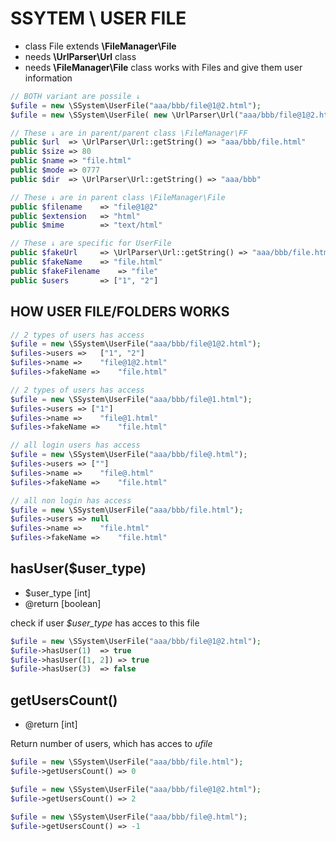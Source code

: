 # SSYTEM \ USER FILE
- class File extends **\FileManager\File**
- needs **\UrlParser\Url** class
- needs **\FileManager\File** class
works with Files and give them user information


```php
// BOTH variant are possile ↓
$ufile = new \SSystem\UserFile("aaa/bbb/file@1@2.html");
$ufile = new \SSystem\UserFile( new \UrlParser\Url("aaa/bbb/file@1@2.html") );

// These ↓ are in parent/parent class \FileManager\FF
public $url  => \UrlParser\Url::getString() => "aaa/bbb/file.html"
public $size => 80
public $name => "file.html"
public $mode => 0777
public $dir  => \UrlParser\Url::getString() => "aaa/bbb"

// These ↓ are in parent class \FileManager\File
public $filename	=> "file@1@2"
public $extension	=> "html"
public $mime		=> "text/html"

// These ↓ are specific for UserFile
public $fakeUrl		=> \UrlParser\Url::getString() => "aaa/bbb/file.html"
public $fakeName	=> "file.html"
public $fakeFilename	=> "file"
public $users		=> ["1", "2"]

```

## HOW USER FILE/FOLDERS WORKS
```php
// 2 types of users has access
$ufile = new \SSystem\UserFile("aaa/bbb/file@1@2.html");
$ufiles->users => 	["1", "2"]
$ufiles->name => 	"file@1@2.html"
$ufiles->fakeName => 	"file.html"

// 2 types of users has access
$ufile = new \SSystem\UserFile("aaa/bbb/file@1.html");
$ufiles->users => ["1"]
$ufiles->name => 	"file@1.html"
$ufiles->fakeName => 	"file.html"

// all login users has access
$ufile = new \SSystem\UserFile("aaa/bbb/file@.html");
$ufiles->users => [""]
$ufiles->name => 	"file@.html"
$ufiles->fakeName => 	"file.html"

// all non login has access
$ufile = new \SSystem\UserFile("aaa/bbb/file.html");
$ufiles->users => null
$ufiles->name => 	"file.html"
$ufiles->fakeName => 	"file.html"

```


## hasUser($user_type)
- $user_type [int]
- @return [boolean]

check if user *$user_type* has acces to this file

```php
$ufile = new \SSystem\UserFile("aaa/bbb/file@1@2.html");
$ufile->hasUser(1)	=> true
$ufile->hasUser([1, 2])	=> true
$ufile->hasUser(3)	=> false

```


## getUsersCount()
- @return [int]

Return number of users, which has acces to *ufile*

```php
$ufile = new \SSystem\UserFile("aaa/bbb/file.html");
$ufile->getUsersCount()	=> 0

$ufile = new \SSystem\UserFile("aaa/bbb/file@1@2.html");
$ufile->getUsersCount()	=> 2

$ufile = new \SSystem\UserFile("aaa/bbb/file@.html");
$ufile->getUsersCount()	=> -1
```
